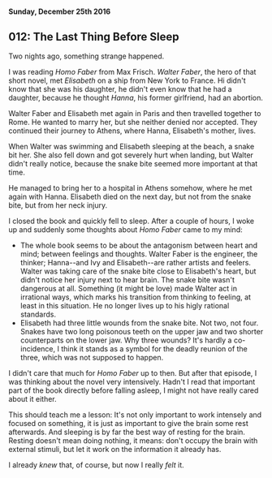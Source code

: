 #### Sunday, December 25th 2016

## 012: The Last Thing Before Sleep

Two nights ago, something strange happened.

I was reading _Homo Faber_ from Max Frisch. _Walter Faber_, the hero of that
short novel, met _Elisabeth_ on a ship from New York to France. Hi didn't know
that she was his daughter, he didn't even know that he had a daughter, because
he thought _Hanna_, his former girlfriend, had an abortion.

Walter Faber and Elisabeth met again in Paris and then travelled together to
Rome. He wanted to marry her, but she neither denied nor accepted. They
continued their journey to Athens, where Hanna, Elisabeth's mother, lives.

When Walter was swimming and Elisabeth sleeping at the beach, a snake bit her.
She also fell down and got severely hurt when landing, but Walter didn't really
notice, because the snake bite seemed more important at that time.

He managed to bring her to a hospital in Athens somehow, where he met
again with
Hanna. Elisabeth died on the next day, but not from the snake bite, but
from her
neck injury.

I closed the book and quickly fell to sleep. After a couple of hours, I woke up
and suddenly some thoughts about _Homo Faber_ came to my mind:

- The whole book seems to be about the antagonism between heart and mind;
  between feelings and thoughts. Walter Faber is the engineer, the thinker;
  Hanna--and Ivy and Elisabeth--are rather artists and feelers. Walter was
  taking care of the snake bite close to Elisabeth's heart, but didn't
  notice her
  injury next to hear brain. The snake bite wasn't dangerous at all. Something
  (it might be love) made Walter act in irrational ways, which marks his
  transition from thinking to feeling, at least in this situation. He no longer
  lives up to his higly rational standards.
- Elisabeth had three little wounds from the snake bite. Not two, not four.
  Snakes have two long poisonous teeth on the upper jaw and two shorter
  counterparts on the lower jaw. Why three wounds? It's hardly a co-incidence,
  I
  think it stands as a symbol for the deadly reunion of the three, which
  was not
  supposed to happen.

I didn't care that much for _Homo Faber_ up to then. But after that episode, I
was thinking about the novel very intensively. Hadn't I read that important
part
of the book directly before falling asleep, I might not have really cared about
it either.

This should teach me a lesson: It's not only important to work intensely and
focused on something, it is just as important to give the brain some rest
afterwards. And sleeping is by far the best way of resting for the brain.
Resting doesn't mean doing nothing, it means: don't occupy the brain with
external stimuli, but let it work on the information it already has.

I already _knew_ that, of course, but now I really _felt_ it.
